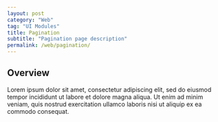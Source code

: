 ```yaml
---
layout: post
category: "Web"
tag: "UI Modules"
title: Pagination
subtitle: "Pagination page description"
permalink: /web/pagination/
---
```


## Overview

Lorem ipsum dolor sit amet, consectetur adipiscing elit, sed do eiusmod tempor incididunt ut labore et dolore magna aliqua. Ut enim ad minim veniam, quis nostrud exercitation ullamco laboris nisi ut aliquip ex ea commodo consequat.